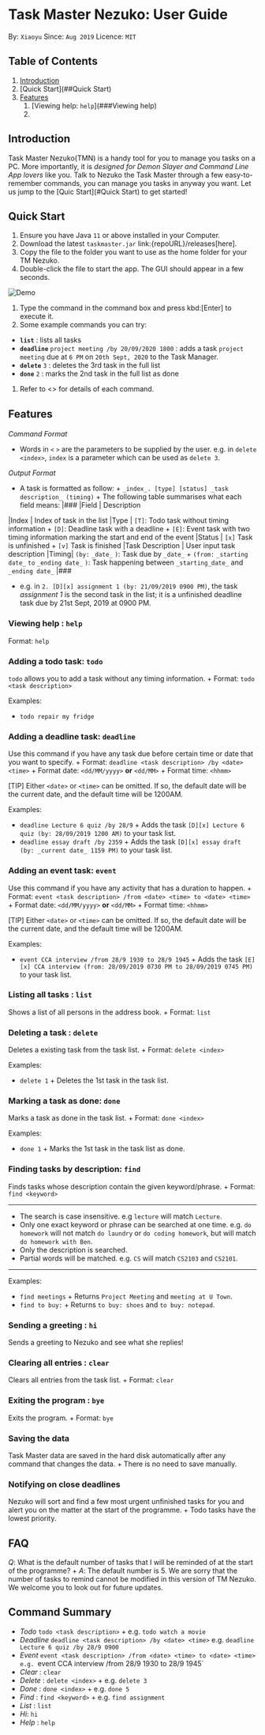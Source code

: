 # Task Master Nezuko: User Guide

By: `Xiaoyu`      Since: `Aug 2019`      Licence: `MIT`

## Table of Contents

1. [Introduction](##Introduction)
1. [Quick Start](##Quick Start)
1. [Features](##Features)
    1. [Viewing help: `help`](###Viewing help)
    1. 
## Introduction

Task Master Nezuko(TMN) is a handy tool for you to manage you tasks on a PC. More importantly, it is *designed for Demon Slayer and Command Line App lovers* like you. Talk to Nezuko the Task Master through a few easy-to-remember commands, you can manage you tasks in anyway you want. Let us jump to the [Quic Start](#Quick Start) to get started!

## Quick Start

1.  Ensure you have Java `11` or above installed in your Computer.
1.  Download the latest `taskmaster.jar` link:{repoURL}/releases[here].
1.  Copy the file to the folder you want to use as the home folder for your TM Nezuko.
1.  Double-click the file to start the app. The GUI should appear in a few seconds.

![Demo](Ui.png)

1.  Type the command in the command box and press kbd:[Enter] to execute it.
1.  Some example commands you can try:

* **`list`** : lists all tasks
* **`deadline`** `project meeting /by 20/09/2020 1800` : adds a task `project meeting` due at `6 PM` on `20th Sept, 2020` to the Task Manager.
* **`delete`** `3` : deletes the 3rd task in the full list
* **`done`** `2` : marks the 2nd task in the full list as done

1.  Refer to <<Features>> for details of each command.


## Features

####
*Command Format*

* Words in `<` `>` are the parameters to be supplied by the user. e.g. in `delete <index>`, `index` is a parameter which can be used as `delete 3`.

*Output Format*

* A task is formatted as follow: +
    `_index_. [type] [status] _task description_ (timing)` +
The following table summarises what each field means:
|###
|Field | Description

|Index | Index of task in the list
|Type | `[T]`: Todo task without timing information +
`[D]`: Deadline task with a deadline +
`[E]`: Event task with two timing information marking the start and end of the event
|Status | `[x]` Task is unfinished +
`[v]` Task is finished
|Task Description | User input task description
|Timing| `(by:` `_date_` `)`: Task due by `_date_` +
`(from:` `_starting date_` `to` `_ending date_` `)`: Task happening between `_starting_date_` and `_ending date_`
|###

* e.g. in `2. [D][x] assignment 1 (by: 21/09/2019 0900 PM)`, the task _assignment 1_ is the second task in the list; it is a unfinished deadline task due by 21st Sept, 2019 at 0900 PM.


### Viewing help : `help`

Format: `help`

### Adding a todo task: `todo`

`todo` allows you to add a task without any timing information. +
Format: `todo <task description>`

Examples:

* `todo repair my fridge`

### Adding a deadline task: `deadline`

Use this command if you have any task due before certain time or date that you want to specify. +
Format: `deadline <task description> /by <date> <time>` +
Format date: `<dd/MM/yyyy>` **or** `<dd/MM>` +
Format time: `<hhmm>`

[TIP]
Either `<date>` or `<time>` can be omitted. If so, the default date will be the current date, and the default time will be 1200AM.

Examples:

* `deadline Lecture 6 quiz /by 28/9` +
Adds the task `[D][x] Lecture 6 quiz (by: 28/09/2019 1200 AM)` to your task list.
* `deadline essay draft /by 2359` +
Adds the task `[D][x] essay draft (by: _current date_ 1159 PM)` to your task list.

### Adding an event task: `event`

Use this command if you have any activity that has a duration to happen. +
Format: `event <task description> /from <date> <time> to <date> <time>` +
Format date: `<dd/MM/yyyy>` **or** `<dd/MM>` +
Format time: `<hhmm>`

[TIP]
Either `<date>` or `<time>` can be omitted. If so, the default date will be the current date, and the default time will be 1200AM.

Examples:

* `event CCA interview /from 28/9 1930 to 28/9 1945` +
Adds the task `[E][x] CCA interview (from: 28/09/2019 0730 PM to 28/09/2019 0745 PM)` to your task list.

### Listing all tasks : `list`

Shows a list of all persons in the address book. +
Format: `list`

### Deleting a task : `delete`

Deletes a existing task from the task list. +
Format: `delete <index>`

Examples:

* `delete 1` +
Deletes the 1st task in the task list.

### Marking a task as done: `done`

Marks a task as done in the task list. +
Format: `done <index>`

Examples:

* `done 1` +
Marks the 1st task in the task list as done.

### Finding tasks by description: `find`

Finds tasks whose description contain the given keyword/phrase. +
Format: `find <keyword>`

****
* The search is case insensitive. e.g `lecture` will match `Lecture`.
* Only one exact keyword or phrase can be searched at one time. e.g. `do homework` will not match `do laundry` or `do coding homework`, but will match `do homework with Ben`.
* Only the description is searched.
* Partial words will be matched. e.g. `CS` will match `CS2103` and `CS2101`.
****

Examples:

* `find meetings` +
Returns `Project Meeting` and `meeting at U Town`.
* `find to buy:` +
Returns `to buy: shoes` and `to buy: notepad`.

### Sending a greeting : `hi`

Sends a greeting to Nezuko and see what she replies!

### Clearing all entries : `clear`

Clears all entries from the task list. +
Format: `clear`

### Exiting the program : `bye`

Exits the program. +
Format: `bye`

### Saving the data

Task Master data are saved in the hard disk automatically after any command that changes the data. +
There is no need to save manually.

### Notifying on close deadlines

Nezuko will sort and find a few most urgent unfinished tasks for you and alert you on the matter at the start of the programme. +
Todo tasks have the lowest priority.


## FAQ

*Q*: What is the default number of tasks that I will be reminded of at the start of the programme? +
*A*: The default number is 5. We are sorry that the number of tasks to remind cannot be modified in this version of TM Nezuko. We welcome you to look out for future updates.

## Command Summary

* *Todo* `todo <task description>` +
e.g. `todo watch a movie`
* *Deadline* `deadline <task description> /by <date> <time>`
e.g. `deadline Lecture 6 quiz /by 28/9 0900`
* *Event* `event <task description> /from <date> <time> to <date> <time>
e.g. `event CCA interview /from 28/9 1930 to 28/9 1945`
* *Clear* : `clear`
* *Delete* : `delete <index>` +
e.g. `delete 3`
* *Done* : `done <index>` +
e.g. `done 5`
* *Find* : `find <keyword>` +
e.g. `find assignment`
* *List* : `list`
* *Hi*: `hi`
* *Help* : `help`
